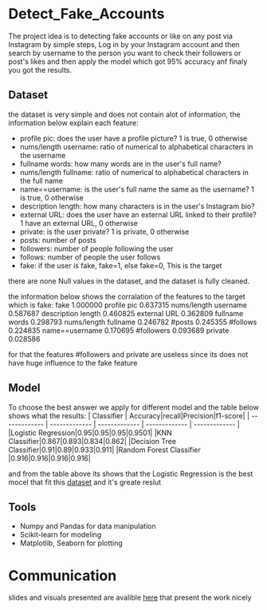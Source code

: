 # Detect_Fake_Accounts
The project idea is to detecting fake accounts or like on any post via Instagram by simple steps, Log in by your Instagram account and then search by username to the person you want to check their followers or post's likes and then apply the model which got 95% accuracy anf finaly you got the results.

## Dataset
the dataset is very simple and does not contain alot of information, the information below explain each feature:
- profile pic: does the user have a profile picture? 1 is true, 0 otherwise
- nums/length username: ratio of numerical to alphabetical characters in the username
- fullname words: how many words are in the user's full name?
- nums/length fullname: ratio of numerical to alphabetical characters in the full name
- name==username: is the user's full name the same as the username? 1 is true, 0 otherwise
- description length: how many characters is in the user's Instagram bio?
- external URL: does the user have an external URL linked to their profile? 1 have an external URL, 0 otherwise 
- private: is the user private? 1 is private, 0 otherwise
- posts: number of posts
- followers: number of people following the user
- follows: number of people the user follows
- fake: if the user is fake, fake=1, else fake=0, This is the target

there are none Null values in the dataset, and the dataset is fully cleaned.

the information below shows the corralation of the features to the target which is fake:
fake                    1.000000
profile pic             0.637315
nums/length username    0.587687
description length      0.460825
external URL            0.362809
fullname words          0.298793
nums/length fullname    0.246782
#posts                  0.245355
#follows                0.224835
name==username          0.170695
#followers              0.093689
private                 0.028586

for that the features #followers and private are useless since its does not have huge influence to the fake feature

## Model
To choose the best answer we apply for different model and the table below shows what the results:
|  Classifier | Accuracy|recall|Precision|f1-score|
| ------------- | ------------- | ------------- | ------------- | ------------- |
|Logistic Regression|0.95|0.95|0.95|0.9501|
|KNN Classifier|0.867|0.893|0.834|0.862|
|Decision Tree  Classifier|0.91|0.89|0.933|0.911|
|Random Forest Classifier |0.916|0.916|0.916|0.916|

and from the table above its shows that the Logistic Regression is the best mocel that fit this [dataset]() and it's greate reslut


## Tools

- Numpy and Pandas for data manipulation
- Scikit-learn for modeling
- Matplotlib, Seaborn for plotting

# Communication
slides and visuals presented are avalible [here]() that present the work nicely
